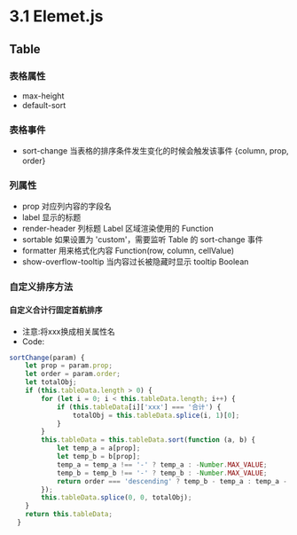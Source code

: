 # 3.1 Elemet.js 

## Table

### 表格属性
+ max-height
+ default-sort

### 表格事件
+ sort-change  当表格的排序条件发生变化的时候会触发该事件 {column, prop, order} 

### 列属性
+ prop 对应列内容的字段名
+ label 显示的标题
+ render-header 列标题 Label 区域渲染使用的 Function
+ sortable 如果设置为 'custom'，需要监听 Table 的 sort-change 事件
+ formatter 用来格式化内容 Function(row, column, cellValue)
+ show-overflow-tooltip 当内容过长被隐藏时显示 tooltip Boolean

### 自定义排序方法
#### 自定义合计行固定首航排序
+ 注意:将xxx换成相关属性名
+ Code:
``` js 
sortChange(param) {
    let prop = param.prop;
    let order = param.order;
    let totalObj;
    if (this.tableData.length > 0) {
        for (let i = 0; i < this.tableData.length; i++) {
            if (this.tableData[i]['xxx'] === '合计') {
                totalObj = this.tableData.splice(i, 1)[0];
            }
        }
        this.tableData = this.tableData.sort(function (a, b) {
            let temp_a = a[prop];
            let temp_b = b[prop];
            temp_a = temp_a !== '-' ? temp_a : -Number.MAX_VALUE;
            temp_b = temp_b !== '-' ? temp_b : -Number.MAX_VALUE;
            return order === 'descending' ? temp_b - temp_a : temp_a - temp_b;
        });
        this.tableData.splice(0, 0, totalObj);
    }
    return this.tableData;
  }
```